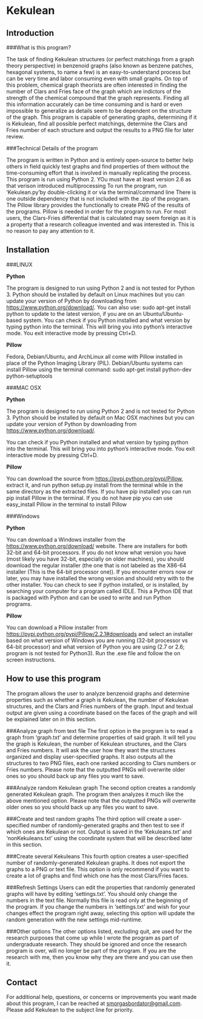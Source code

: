 Kekulean
========
Introduction
------------
###What is this program?

The task of finding Kekulean structures (or perfect matchings from a graph theory perspective) in benzenoid graphs (also known as benzene patches, hexagonal systems, to name a few) is an easy-to-understand process but can be very time and labor consuming even with small graphs. On top of this problem, chemical graph theorists are often interested in finding the number of Clars and Fries face of the graph which are indictors of the strength of the chemical compound that the graph represents. Finding all this information accurately can be time consuming and is hard or even impossible to generalize as details seem to be dependent on the structure of the graph.
This program is capable of generating graphs, determining if it is Kekulean, find all possible perfect matchings, determine the Clars and Fries number of each structure and output the results to a PNG file for later review.

###Technical Details of the program

The program is written in Python and is entirely open-source to better help others in field quickly test graphs and find properties of them without the time-consuming effort that is involved in manually replicating the process.  This program is run using Python 2. YOu must have at least version 2.6 as that verison introduced multiprocessing
To run the program, run ‘Kekulean.py’by double-clicking it or via the terminal/command line
There is one outside dependency that is not included with the .zip of the program. The Pillow library provides the functionally to create PNG of the results of the programs. Pillow is needed in order for the program to run.
For most users, the Clars-Fries differential that is calculated may seem foreign as it is a property that a research colleague invented and was interested in.  This is no reason to pay any attention to it.

Installation
------------
###LINUX

**Python**

The program is designed to run using Python 2 and is not tested for Python 3. Python should be installed by default on Linux machines but you can update your version of Python by downloading from https://www.python.org/download/.  You can also use: sudo apt-get install python to update to the latest version, if you are on an Ubuntu/Ubuntu-based system.
You can check if you Python installed and what version by typing python into the terminal. This will bring you into python’s interactive mode. You exit interactive mode by pressing Ctrl+D.

**Pillow**

Fedora, Debian/Ubuntu, and ArchLinux all come with Pillow installed in place of the Python Imaging Library (PIL).  Debian/Ubuntu systems can install Pillow using the terminal command: sudo apt-get install python-dev python-setuptools 

###MAC OSX

**Python**

The program is designed to run using Python 2 and is not tested for Python 3. Python should be installed by default on Mac OSX machines but you can update your version of Python by downloading from https://www.python.org/download/.  

You can check if you Python installed and what version by typing python into the terminal. This will bring you into python’s interactive mode. You exit interactive mode by pressing Ctrl+D.


**Pillow**

You can download the source from https://pypi.python.org/pypi/Pillow, extract it, and run python setup.py install from the terminal while in the same directory as the extracted files. If you have pip installed you can run pip install Pillow in the terminal. If you do not have pip you can use easy_install Pillow in the terminal to install Pillow

###Windows

**Python**

You can download a Windows installer from the https://www.python.org/download/ website. There are installers for both 32-bit and 64-bit processors. If you do not know what version you have (most likely you have 32-bit, especially on older machines), you should download the regular installer (the one that is not labeled as the X86-64 installer (This is the 64-bit processor one)).  If you encounter errors now or later, you may have installed the wrong version and should retry with to the other installer.  You can check to see if python installed, or is installed, by searching your computer for a program called IDLE. This a Python IDE that is packaged with Python and can be used to write and run Python programs.

**Pillow**

You can download a Pillow installer from https://pypi.python.org/pypi/Pillow/2.2.1#downloads and select an installer based on what version of Windows you are running (32-bit processor vs 64-bit processor) and what version of Python you are using (2.7 or 2.6; program is not tested for Python3).
Run the .exe file and follow the on screen instructions.

How to use this program
-----------------------
The program allows the user to analyze benzenoid graphs and determine properties such as whether a graph is Kekulean, the number of Kekulean structures, and the Clars and Fries numbers of the graph.  Input and textual output are given using a coordinate based on the faces of the graph and will be explained later on in this section. 

###Analyze graph from text file
The first option in the program is to read a graph from ‘graph.txt’ and determine properties of said graph. It will tell you the graph is Kekulean, the number of Kekulean structures, and the Clars and Fries numbers. It will ask the user how they want the structures organized and display user-specified graphs. It also outputs all the structures to two PNG files, each one ranked according to Clars numbers or Fries numbers. Please note that the outputted PNGs will overwrite older ones so you should back up any files you want to save.  

###Analyze random Kekulean graph
The second option creates a randomly generated Kekulean graph. The program then analyzes it much like the above mentioned option. Please note that the outputted PNGs will overwrite older ones so you should back up any files you want to save.  

###Create and test random graphs
The third option will create a user-specified number of randomly-generated graphs and then test to see if which ones are Kekulean or not.  Output is saved in the ‘Kekuleans.txt’ and ‘nonKekuleans.txt’ using the coordinate system that will be described later in this section.

###Create several Kekuleans
This fourth option creates a user-specified number of randomly-generated Kekulean graphs. It does not export the graphs to a PNG or text file.  This option is only recommend if you want to create a lot of graphs and find which one has the most Clars/Fries faces.

###Refresh Settings
Users can edit the properties that randomly generated graphs will have by editing ‘settings.txt’.  You should only change the numbers in the text file.  Normally this file is read only at the beginning of the program. If you change the numbers in ‘settings.txt’ and wish for your changes effect the program right away, selecting this option will update the random generation with the new settings mid-runtime.

###Other options
The other options listed, excluding quit, are used for the research purposes that come up while I wrote the program as part of undergraduate research.  They should be ignored and once the research program is over, will no longer be part of the program. If you are the research with me, then you know why they are there and you can use then it.

Contact
-------
For additional help, questions, or concerns or improvements you want made about this program, I can be reached at smorgasbordator@gmail.com. Please add Kekulean to the subject line for priority.
